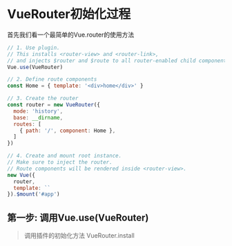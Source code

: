 # VueRouter初始化过程

首先我们看一个最简单的Vue.router的使用方法

```js
// 1. Use plugin.
// This installs <router-view> and <router-link>,
// and injects $router and $route to all router-enabled child components
Vue.use(VueRouter)

// 2. Define route components
const Home = { template: '<div>home</div>' }

// 3. Create the router
const router = new VueRouter({
  mode: 'history',
  base: __dirname,
  routes: [
    { path: '/', component: Home },
  ]
})

// 4. Create and mount root instance.
// Make sure to inject the router.
// Route components will be rendered inside <router-view>.
new Vue({
  router,
  template: ``
}).$mount('#app')
```

## 第一步: 调用Vue.use(VueRouter)

> 调用插件的初始化方法 VueRouter.install